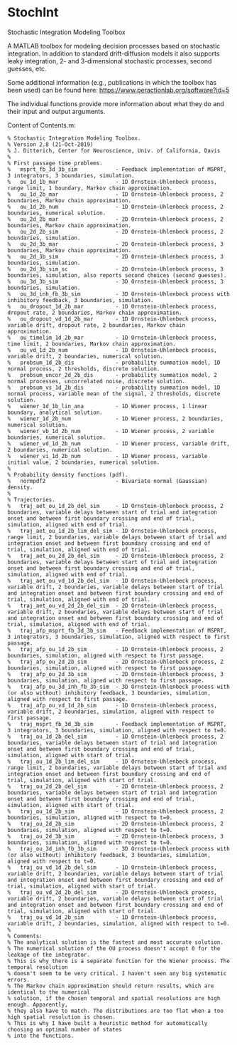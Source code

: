 # StochInt
Stochastic Integration Modeling Toolbox

A MATLAB toolbox for modeling decision processes based on stochastic integration. In addition to standard drift-diffusion models it also supports leaky integration, 2- and 3-dimensional stochastic processes, second guesses, etc.

Some additional information (e.g., publications in which the toolbox has been used) can be found here: https://www.peractionlab.org/software?id=5

The individual functions provide more information about what they do and their input and output arguments.

Content of Contents.m:

`% Stochastic Integration Modeling Toolbox.`<br/>
`% Version 2.8 (21-Oct-2019)`<br/>
`% J. Ditterich, Center for Neuroscience, Univ. of California, Davis`<br/>
`%`<br/>
`% First passage time problems.`<br/>
`%   msprt_fb_3d_3b_sim            - Feedback implementation of MSPRT, 3 integrators, 3 boundaries, simulation.`<br/>
`%   ou_1d_1b_mar                  - 1D Ornstein-Uhlenbeck process, range limit, 1 boundary, Markov chain approximation.`<br/>
`%   ou_1d_2b_mar                  - 1D Ornstein-Uhlenbeck process, 2 boundaries, Markov chain approximation.`<br/>
`%   ou_1d_2b_num                  - 1D Ornstein-Uhlenbeck process, 2 boundaries, numerical solution.`<br/>
`%   ou_2d_2b_mar                  - 2D Ornstein-Uhlenbeck process, 2 boundaries, Markov chain approximation.`<br/>
`%   ou_2d_2b_sim                  - 2D Ornstein-Uhlenbeck process, 2 boundaries, simulation.`<br/>
`%   ou_2d_3b_mar                  - 2D Ornstein-Uhlenbeck process, 3 boundaries, Markov chain approximation.`<br/>
`%   ou_2d_3b_sim                  - 2D Ornstein-Uhlenbeck process, 3 boundaries, simulation.`<br/>
`%   ou_2d_3b_sim_sc               - 2D Ornstein-Uhlenbeck process, 3 boundaries, simulation, also reports second choices (second guesses).`<br/>
`%   ou_3d_3b_sim                  - 3D Ornstein-Uhlenbeck process, 3 boundaries, simulation.`<br/>
`%   ou_3d_inh_fb_3b_sim           - 3D Ornstein-Uhlenbeck process with inhibitory feedback, 3 boundaries, simulation.`<br/>
`%   ou_dropout_1d_2b_mar          - 1D Ornstein-Uhlenbeck process, dropout rate, 2 boundaries, Markov chain approximation.`<br/>
`%   ou_dropout_vd_1d_2b_mar       - 1D Ornstein-Uhlenbeck process, variable drift, dropout rate, 2 boundaries, Markov chain approximation.`<br/>
`%   ou_timelim_1d_2b_mar          - 1D Ornstein-Uhlenbeck process, time limit, 2 boundaries, Markov chain approximation.`<br/>
`%   ou_vd_1d_2b_num               - 1D Ornstein-Uhlenbeck process, variable drift, 2 boundaries, numerical solution.`<br/>
`%   probsum_1d_2b_dis             - probability summation model, 1D normal process, 2 thresholds, discrete solution.`<br/>
`%   probsum_uncor_2d_2b_dis       - probability summation model, 2 normal processes, uncorrelated noise, discrete solution.`<br/>
`%   probsum_vs_1d_2b_dis          - probability summation model, 1D normal process, variable mean of the signal, 2 thresholds, discrete solution.`<br/>
`%   wiener_1d_1b_lin_ana          - 1D Wiener process, 1 linear boundary, analytical solution.`<br/>
`%   wiener_1d_2b_num              - 1D Wiener process, 2 boundaries, numerical solution.`<br/>
`%   wiener_vb_1d_2b_num           - 1D Wiener process, 2 variable boundaries, numerical solution.`<br/>
`%   wiener_vd_1d_2b_num           - 1D Wiener process, variable drift, 2 boundaries, numerical solution.`<br/>
`%   wiener_vi_1d_2b_num           - 1D Wiener process, variable initial value, 2 boundaries, numerical solution.`<br/>
`%`<br/>
`% Probability density functions (pdf).`<br/>
`%   normpdf2                      - Bivariate normal (Gaussian) density.`<br/>
`%`<br/>
`% Trajectories.`<br/>
`%   traj_aet_ou_1d_2b_del_sim     - 1D Ornstein-Uhlenbeck process, 2 boundaries, variable delays between start of trial and integration onset and between first boundary crossing and end of trial, simulation, aligned with end of trial.`<br/>
`%   traj_aet_ou_1d_2b_lim_del_sim - 1D Ornstein-Uhlenbeck process, range limit, 2 boundaries, variable delays between start of trial and integration onset and between first boundary crossing and end of trial, simulation, aligned with end of trial.`<br/>
`%   traj_aet_ou_2d_2b_del_sim     - 2D Ornstein-Uhlenbeck process, 2 boundaries, variable delays between start of trial and integration onset and between first boundary crossing and end of trial, simulation, aligned with end of trial.`<br/>
`%   traj_aet_ou_vd_1d_2b_del_sim  - 1D Ornstein-Uhlenbeck process, variable drift, 2 boundaries, variable delays between start of trial and integration onset and between first boundary crossing and end of trial, simulation, aligned with end of trial.`<br/>
`%   traj_aet_ou_vd_2d_2b_del_sim  - 2D Ornstein-Uhlenbeck process, variable drift, 2 boundaries, variable delays between start of trial and integration onset and between first boundary crossing and end of trial, simulation, aligned with end of trial.`<br/>
`%   traj_afp_msprt_fb_3d_3b_sim   - Feedback implementation of MSPRT, 3 integrators, 3 boundaries, simulation, aligned with respect to first passage.`<br/>
`%   traj_afp_ou_1d_2b_sim         - 1D Ornstein-Uhlenbeck process, 2 boundaries, simulation, aligned with respect to first passage.`<br/>
`%   traj_afp_ou_2d_2b_sim         - 2D Ornstein-Uhlenbeck process, 2 boundaries, simulation, aligned with respect to first passage.`<br/>
`%   traj_afp_ou_2d_3b_sim         - 2D Ornstein-Uhlenbeck process, 3 boundaries, simulation, aligned with respect to first passage.`<br/>
`%   traj_afp_ou_3d_inh_fb_3b_sim  - 3D Ornstein-Uhlenbeck process with (or also without) inhibitory feedback, 3 boundaries, simulation, aligned with respect to first passage.`<br/>
`%   traj_afp_ou_vd_1d_2b_sim      - 1D Ornstein-Uhlenbeck process, variable drift, 2 boundaries, simulation, aligned with respect to first passage.`<br/>
`%   traj_msprt_fb_3d_3b_sim       - Feedback implementation of MSPRT, 3 integrators, 3 boundaries, simulation, aligned with respect to t=0.`<br/>
`%   traj_ou_1d_2b_del_sim         - 1D Ornstein-Uhlenbeck process, 2 boundaries, variable delays between start of trial and integration onset and between first boundary crossing and end of trial, simulation, aligned with start of trial.`<br/>
`%   traj_ou_1d_2b_lim_del_sim     - 1D Ornstein-Uhlenbeck process, range limit, 2 boundaries, variable delays between start of trial and integration onset and between first boundary crossing and end of trial, simulation, aligned with start of trial.`<br/>
`%   traj_ou_2d_2b_del_sim         - 2D Ornstein-Uhlenbeck process, 2 boundaries, variable delays between start of trial and integration onset and between first boundary crossing and end of trial, simulation, aligned with start of trial.`<br/>
`%   traj_ou_1d_2b_sim             - 1D Ornstein-Uhlenbeck process, 2 boundaries, simulation, aligned with respect to t=0.`<br/>
`%   traj_ou_2d_2b_sim             - 2D Ornstein-Uhlenbeck process, 2 boundaries, simulation, aligned with respect to t=0.`<br/>
`%   traj_ou_2d_3b_sim             - 2D Ornstein-Uhlenbeck process, 3 boundaries, simulation, aligned with respect to t=0.`<br/>
`%   traj_ou_3d_inh_fb_3b_sim      - 3D Ornstein-Uhlenbeck process with (or also without) inhibitory feedback, 3 boundaries, simulation, aligned with respect to t=0.`<br/>
`%   traj_ou_vd_1d_2b_del_sim      - 1D Ornstein-Uhlenbeck process, variable drift, 2 boundaries, variable delays between start of trial and integration onset and between first boundary crossing and end of trial, simulation, aligned with start of trial.`<br/>
`%   traj_ou_vd_2d_2b_del_sim      - 2D Ornstein-Uhlenbeck process, variable drift, 2 boundaries, variable delays between start of trial and integration onset and between first boundary crossing and end of trial, simulation, aligned with start of trial.`<br/>
`%   traj_ou_vd_1d_2b_sim          - 1D Ornstein-Uhlenbeck process, variable drift, 2 boundaries, simulation, aligned with respect to t=0.`<br/>
`%`<br/>
`% Comments:`<br/>
`% The analytical solution is the fastest and most accurate solution.`<br/>
`% The numerical solution of the OU process doesn't accept 0 for the leakage of the integrator.`<br/>
`% This is why there is a separate function for the Wiener process. The temporal resolution`<br/>
`% doesn't seem to be very critical. I haven't seen any big systematic errors.`<br/>
`% The Markov chain approximation should return results, which are identical to the numerical`<br/>
`% solution, if the chosen temporal and spatial resolutions are high enough. Apparently,`<br/>
`% they also have to match. The distributions are too flat when a too high spatial resolution is chosen.`<br/>
`% This is why I have built a heuristic method for automatically choosing an optimal number of states`<br/>
`% into the functions.`<br/>